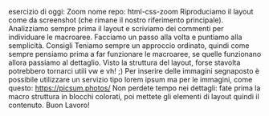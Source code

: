  esercizio di oggi: Zoom
nome repo: html-css-zoom
Riproduciamo il layout come da screenshot (che rimane il nostro riferimento principale). Analizziamo sempre prima il layout e scriviamo dei commenti per individuare le macroaree. Facciamo un passo alla volta e puntiamo alla semplicità.
Consigli
Teniamo sempre un approccio ordinato, quindi come sempre pensiamo prima a far funzionare le macroaree, se quelle funzionano allora passiamo al dettaglio.
Visto la struttura del layout, forse stavolta potrebbero tornarci utili vw e vh! ;)
Per inserire delle immagini segnaposto è possibile utilizzare un servizio tipo lorem ipsum ma per le immagini, come questo: https://picsum.photos/
Non perdete tempo nei dettagli: fate prima la macro struttura in blocchi colorati, poi mettete gli elementi di layout quindi il contenuto.
Buon Lavoro!